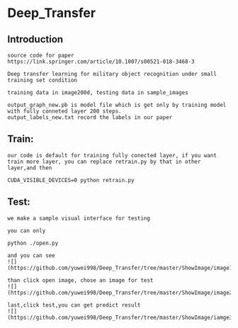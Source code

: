 # Deep_Transfer

## Introduction
    source code for paper https://link.springer.com/article/10.1007/s00521-018-3468-3

    Deep transfer learning for military object recognition under small training set condition

    training data in image200d, testing data in sample_images

    output_graph_new.pb is model file which is get only by training model with fully conneted layer 200 steps.
    output_labels_new.txt record the labels in our paper
 
## Train:
    our code is default for training fully conected layer, if you want train more layer, you can replace retrain.py by that in other layer,and then 
    
    CUDA_VISIBLE_DEVICES=0 python retrain.py
    
## Test:
    we make a sample visual interface for testing
    
    you can only 
    
    python ./open.py
    
    and you can see 
    ![](https://github.com/yuwei998/Deep_Transfer/tree/master/ShowImage/image1.png)
    
    than click open image, chose an image for test
    ![](https://github.com/yuwei998/Deep_Transfer/tree/master/ShowImage/image2.png)
    
    last,click test,you can get predict result
    ![](https://github.com/yuwei998/Deep_Transfer/tree/master/ShowImage/iamge3.png)
    
    
    
